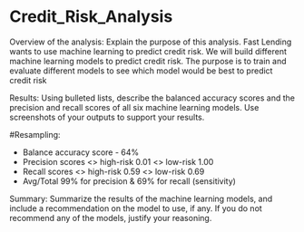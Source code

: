 # Credit_Risk_Analysis

Overview of the analysis: Explain the purpose of this analysis.
Fast Lending wants to use machine learning to predict credit risk.  We will build different machine learning models to predict credit risk.  The purpose is to train and evaluate different models to see which model would be best to predict credit risk

Results: Using bulleted lists, describe the balanced accuracy scores and the precision and recall scores of all six machine learning models. Use screenshots of your outputs to support your results.

#Resampling:

* Balance accuracy score - 64%
* Precision scores <> high-risk 0.01 <> low-risk 1.00
* Recall scores <> high-risk 0.59 <> low-risk 0.69
* Avg/Total 99% for precision & 69% for recall (sensitivity)


Summary: Summarize the results of the machine learning models, and include a recommendation on the model to use, if any. If you do not recommend any of the models, justify your reasoning.
